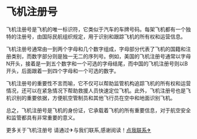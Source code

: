 # 飞机注册号

飞机注册号是飞机的唯一标识符，它类似于汽车的车牌号码。每架飞机都有一个独特的注册号，由国际民航组织规定，用于识别和跟踪飞机的所有权和运营信息。

飞机注册号通常由一到两个字母和几个数字组成，字母部分代表了飞机的国籍和注册类别，而数字部分则是独一无二的序列号。例如，美国的飞机注册号通常以字母N开头，接着是一到五个数字和一个可选的字母结尾，而中国的飞机注册号则以B开头，后面跟着一到四个字母和一个可选的数字。

飞机注册号的重要性不言而喻，它不仅可以帮助监管机构追踪飞机的所有权和运营情况，还可以在紧急情况下帮助救援人员快速定位飞机。此外，飞机注册号也是飞机识别的重要依据，方便航空管制员和其他飞行员在空中和地面识别飞机。

总之，飞机注册号是飞机的身份证，它承载着飞机的所有重要信息，对于航空安全和监管都具有非常重要的意义。

更多关于飞机注册号 请通过✈与我们联系,感谢阅读！[点我联系✈](https://wap.k02.cc)